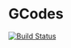 # GCodes

[![Build Status](https://github.com/klafyvel/GCodes.jl/actions/workflows/CI.yml/badge.svg?branch=main)](https://github.com/klafyvel/GCodes.jl/actions/workflows/CI.yml?query=branch%3Amain)
